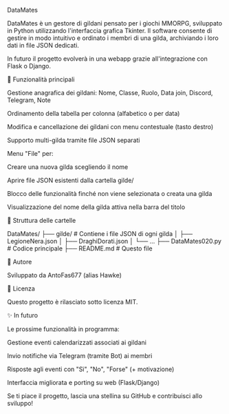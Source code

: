 DataMates

DataMates è un gestore di gildani pensato per i giochi MMORPG, sviluppato in Python utilizzando l'interfaccia grafica Tkinter.
Il software consente di gestire in modo intuitivo e ordinato i membri di una gilda, archiviando i loro dati in file JSON dedicati.

In futuro il progetto evolverà in una webapp grazie all'integrazione con Flask o Django.

🔧 Funzionalità principali

Gestione anagrafica dei gildani: Nome, Classe, Ruolo, Data join, Discord, Telegram, Note

Ordinamento della tabella per colonna (alfabetico o per data)

Modifica e cancellazione dei gildani con menu contestuale (tasto destro)

Supporto multi-gilda tramite file JSON separati

Menu "File" per:

Creare una nuova gilda scegliendo il nome

Aprire file JSON esistenti dalla cartella gilde/

Blocco delle funzionalità finché non viene selezionata o creata una gilda

Visualizzazione del nome della gilda attiva nella barra del titolo

📂 Struttura delle cartelle

DataMates/
├── gilde/                 # Contiene i file JSON di ogni gilda
│   ├── LegioneNera.json
│   ├── DraghiDorati.json
│   └── ...
├── DataMates020.py        # Codice principale
├── README.md              # Questo file

🥇 Autore

Sviluppato da AntoFas677 (alias Hawke)

📄 Licenza

Questo progetto è rilasciato sotto licenza MIT.

✨ In futuro

Le prossime funzionalità in programma:

Gestione eventi calendarizzati associati ai gildani

Invio notifiche via Telegram (tramite Bot) ai membri

Risposte agli eventi con "Sì", "No", "Forse" (+ motivazione)

Interfaccia migliorata e porting su web (Flask/Django)

Se ti piace il progetto, lascia una stellina su GitHub e contribuisci allo sviluppo!
